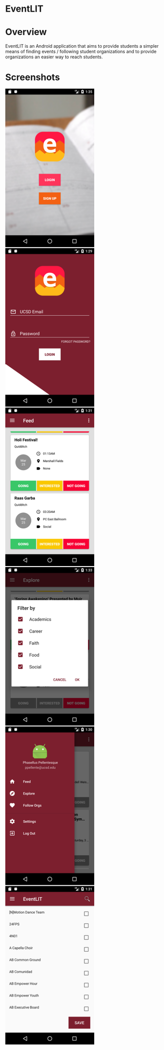 # EventLIT

# Overview 
EventLIT is an Android application that aims to provide students a simpler means of finding events / following student organizations and to provide organizations an easier way to reach students.

# Screenshots
<img src="screenshots/eventlit-main.png" height="500" />
<img src="screenshots/eventlit-login.png" height="500" />
<img src="screenshots/eventlit-feed.png" height="500" />
<img src="screenshots/eventlit-filter.png" height="500" />
<img src="screenshots/eventlit-sidebar.png" height="500" />
<img src="screenshots/eventlit-followorgs.png" height="500" />
